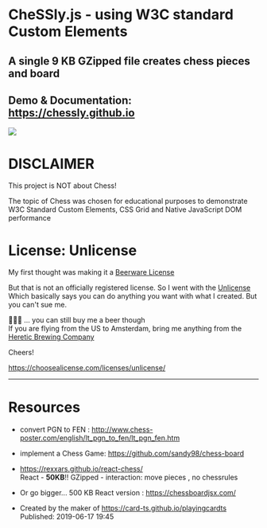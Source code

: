 # CheSSly.js - using W3C standard Custom Elements

## A single 9 KB GZipped file creates chess pieces and board

## Demo & Documentation: https://chessly.github.io

![](https://i.imgur.com/AZmMjfC.jpg)

# DISCLAIMER

This project is NOT about Chess! 

The topic of Chess was chosen for educational purposes to demonstrate W3C Standard Custom Elements, CSS Grid and Native JavaScript DOM performance

# License: Unlicense

My first thought was making it a [Beerware License](https://en.wikipedia.org/wiki/Beerware) 

But that is not an officially registered license. So I went with the [Unlicense](https://choosealicense.com/licenses/unlicense/)  
Which basically says you can do anything you want with what I created. But you can't sue me.

🍺🍺🍺 ... you can still buy me a beer though  
If you are flying from the US to Amsterdam, bring me anything from the [Heretic Brewing Company](http://hereticbrewing.com/beers)

Cheers!

https://choosealicense.com/licenses/unlicense/

<hr>

# Resources

* convert PGN to FEN : http://www.chess-poster.com/english/lt_pgn_to_fen/lt_pgn_fen.htm
* implement a Chess Game: https://github.com/sandy98/chess-board

* https://rexxars.github.io/react-chess/  
  React - **50KB**!! GZipped - interaction: move pieces , no chessrules

* Or go bigger... 500 KB React version : https://chessboardjsx.com/

* Created by the maker of https://card-ts.github.io/playingcardts
Published: 2019-06-17 19:45 
